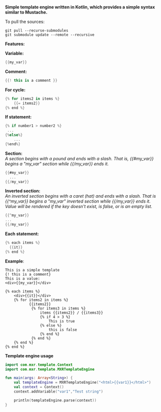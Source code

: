 
**Simple template engine written in Kotlin, which provides a simple syntax similar to Mustache.**

To pull the sources:

```
git pull --recurse-submodules
git submodule update --remote --recursive

```

**Features:**

**Variable:**
```kotlin
{{my_var}}
```

**Comment:** 
```kotlin
{{! this is a comment }}
```

**For cycle:** 
```kotlin
{% for items2 in items %}
	{{= items2}}
{% end %}
```

**If statement:** 
```kotlin
{% if number1 > number2 %}
 ...
{%else%}
	...
{%end%}
```

**Section:** </BR>
_A section begins with a pound and ends with a slash. That is, {{#my_var}}
begins a "my_var" section while {{/my_var}} ends it._

```kotlin
{{#my_var}}
  ...
{{/my_var}}
```

**Inverted section:** </br>
_An inverted section begins with a caret (hat) and ends with a slash.
That is {{^my_var}} begins a "my_var" inverted section while {{/my_var}} ends it.
Value will be rendered if the key doesn't exist, is false, or is an empty list._

```kotlin
{{^my_var}}
...
{{/my_var}}
```

**Each statement:** 
```kotlin
{% each items %}
  {{it}}
{% end %}
```

**Example**:
```text
This is a simple template
{! this is a comment}
This is a value:
<div>{{my_var}}</div> 

{% each items %}
    <div>{{it}}</div>
    {% for items2 in items %}
    	   {{items2}}
    	    {% for items3 in items %}
    	    	items {{items2}} / {{items3}}
    	    	{% if 4 > 3 %}
    	    		This is true
    	    	{% else %}
    	    		this is false
    	    	{% end %}
    	    {% end %}
    {% end %}
{% end %}
```
**Template engine usage**
```Kotlin
import com.mxr.template.Context
import com.mxr.template.MXRTemplateEngine

fun main(args: Array<String>) {
    val templateEngine = MXRTemplateEngine("<html>{{var1}}</html>")
    val context = Context()
    context.addVariable("var1","Test string")

    println(templateEngine.parse(context))
}
```
